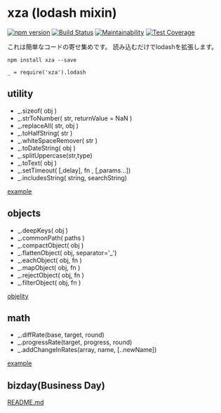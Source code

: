 # xza (lodash mixin)
[![npm version](https://badge.fury.io/js/xza.svg)](https://badge.fury.io/js/xza)
[![Build Status](https://travis-ci.org/mick-whats/xza-node.svg?branch=master)](https://travis-ci.org/mick-whats/xza-node)
[![Maintainability](https://api.codeclimate.com/v1/badges/83cfe5237dbf267cf742/maintainability)](https://codeclimate.com/github/mick-whats/xza-node/maintainability)
[![Test Coverage](https://api.codeclimate.com/v1/badges/83cfe5237dbf267cf742/test_coverage)](https://codeclimate.com/github/mick-whats/xza-node/test_coverage)


これは簡単なコードの寄せ集めです。
読み込むだけでlodashを拡張します。

```
npm install xza --save
```

```
_ = require('xza').lodash
```

## utility

- \_.sizeof( obj )
- \_.strToNumber( str, returnValue = NaN )
- \_.replaceAll( str, obj )
- \_.toHalfString( str )
- \_.whiteSpaceRemover( str )
- \_.toDateString( obj )
- \_.splitUppercase(str,type)
- \_.toText( obj )
- \_.setTimeout( [,delay], fn , [,params...])
- \_.includesString( string, searchString)

[example](coffee/test/util.test.coffee)

## objects

- \_.deepKeys( obj )
- \_.commonPath( paths )
- \_.compactObject( obj )
- \_.flattenObject( obj, separator='\_')
- \_.eachObject( obj, fn )
- \_.mapObject( obj, fn )
- \_.rejectObject( obj, fn )
- \_.filterObject( obj, fn )

[objelity](https://github.com/mick-whats/objelity)

## math

- \_.diffRate(base, target, round)
- \_.progressRate(target, progress, round)
- \_.addChangeInRates(array, name, [..newName])

[example](coffee/test/math.test.coffee)

## bizday(Business Day)

[README.md](https://github.com/mick-whats/bizday-js/blob/master/README.md)
